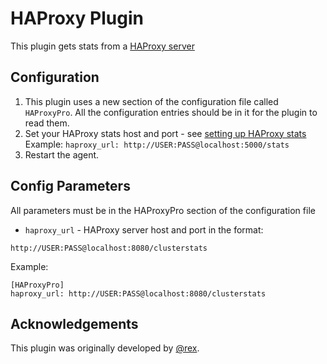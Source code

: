 HAProxy Plugin
===

This plugin gets stats from a [HAProxy server](http://www.haproxy.org/)

Configuration
---
1. This plugin uses a new section of the configuration file called ```HAProxyPro```. All the configuration entries should be in it for the plugin to read them.
2. Set your HAProxy stats host and port - see [setting up HAProxy stats](http://tecadmin.net/how-to-configure-haproxy-statics/)
Example: ``haproxy_url: http://USER:PASS@localhost:5000/stats``
3. Restart the agent.

Config Parameters
---
All parameters must be in the HAProxyPro section of the configuration file
* `haproxy_url` - HAProxy server host and port in the format:
```
http://USER:PASS@localhost:8080/clusterstats
```
Example:

```
[HAProxyPro]
haproxy_url: http://USER:PASS@localhost:8080/clusterstats
```

## Acknowledgements

This plugin was originally developed by [@rex](https://github.com/rex/).
